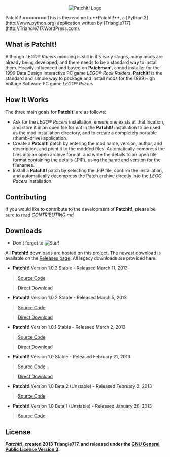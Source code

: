 <p align="center">
  <img src="http://triangle717.files.wordpress.com/2013/02/patchitlogo.png?w=250" alt="PatchIt! Logo"/>
</p>
PatchIt! 
========
This is the readme to **PatchIt!**, a [Python 3](http://www.python.org) application written by [Triangle717](http://Triangle717.WordPress.com).

What is PatchIt!
---------------
Although _LEGO® Racers_ modding is still in it's early stages, many mods are already being developed, and there 
needs to be a standard way to install them. Heavily influenced and based on **Patchman!**, a mod installer for 
the 1999 Data Design Interactive PC game _LEGO® Rock Raiders_, **PatchIt!** is the standard and simple way to
package and install mods for the 1999 High Voltage Software PC game _LEGO® Racers_

How It Works
------------
The three main goals for **PatchIt!** are as follows:

* Ask for the _LEGO® Racers_ installation, ensure one exists at that location, and store it in an open file format in the **PatchIt!** installation to be used 
as the mod installation directory, and to create a completely portable (thumb-drive) application.
* Create a **PatchIt!** patch by entering the mod name, version, author, and description, and point it to the modded files. Automatically compress the files 
into an open archive format, and write the details to an open file format containing the details (.PiP), using the name and version for the filenames.
* Install a **PatchIt!** patch by selecting the .PiP file, confirm the installation, and automatically decompress the Patch archive directly into the *LEGO 
Racers* installation.

Contributing
------------
If you would like to contribute to the development of **PatchIt!**, please be sure to read [*CONTRIBUTING.md*](Documentation/CONTRIBUTING.md)

Downloads
---------
* Don't forget to ![Star!](http://i81.servimg.com/u/f81/16/33/06/11/star11.png)

All **PatchIt!** downloads are hosted on this project. The newest download is available on the [Releases page](https://github.com/le717/PatchIt/releases).
All legacy downloads are provided here.

* **PatchIt!** Version 1.0.3 Stable - Released March 11, 2013 

> [Source Code](https://github.com/le717/PatchIt/tree/V1.0.3Stable)

> [Direct Download](https://github.com/le717/PatchIt/raw/V1.0.3Stable/Windows/PatchIt!%20Version%201.0.3%20Stable.exe)

* **PatchIt!** Version 1.0.2 Stable - Released March 5, 2013

> [Source Code](https://github.com/le717/PatchIt/tree/V1.02Stable)

> [Direct Download](https://github.com/le717/PatchIt/raw/V1.02Stable/Windows/PatchIt!%20Version%201.0.2%20Stable.exe)

* **PatchIt!** Version 1.0.1 Stable - Released March 2, 2013

> [Source Code](https://github.com/le717/PatchIt/tree/V1.0.1Stable)

> [Direct Download](https://github.com/le717/PatchIt/raw/V1.0.1Stable/Windows/PatchIt!%20Version%201.0.1%20Stable.exe)

* **PatchIt!** Version 1.0 Stable - Released February 21, 2013

> [Source Code](https://github.com/le717/PatchIt/tree/V1.0Stable)

> [Direct Download](https://github.com/le717/PatchIt/raw/V1.0Stable/Windows/PatchIt!%20Version%201.0%20Stable.exe)

* **PatchIt!** Version 1.0 Beta 2 (Unstable) - Released February 2, 2013

> [Source Code](https://github.com/le717/PatchIt/tree/V1.0b2)

* **PatchIt!** Version 1.0 Beta 1 (Unstable) - Released January 26, 2013

> [Source Code](https://github.com/le717/PatchIt/tree/V1.0b1)

License
-------
***PatchIt!*, created 2013 Triangle717, and released under the [GNU General Public License Version 3](http://www.gnu.org/licenses/gpl-3.0-standalone.html).**
